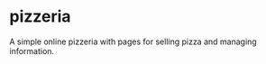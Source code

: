 pizzeria
========

A simple online pizzeria with pages for selling pizza and managing information. 
